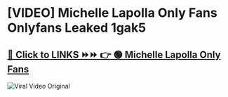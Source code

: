
 # [VIDEO] Michelle Lapolla Only Fans Onlyfans Leaked 1gak5

## <h2><a href="https://clipsfans.com/Michelle_Lapolla_Only_Fans&ref=git">🔗 Click to LINKS ⏩⏩ 👉 🟢 Michelle Lapolla Only Fans </a></h2>

<a href="https://clipsfans.com/Michelle_Lapolla_Only_Fans&ref=git" rel="nofollow" data-target="animated-image.originalLink"><img src="https://i.ibb.co.com/xMMVF88/686577567.gif" alt="Viral Video Original" style="max-width: 100%; display: inline-block;" data-target="animated-image.originalImage"></a>

